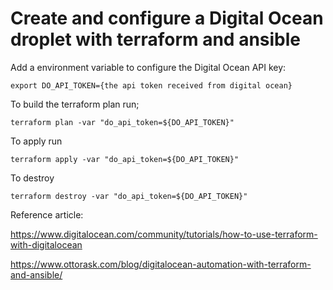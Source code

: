 # Create and configure a Digital Ocean droplet with terraform and ansible


Add a environment variable to configure the Digital Ocean API key:


`
export DO_API_TOKEN={the api token received from digital ocean}
`


To build the terraform plan run;

`
terraform plan -var "do_api_token=${DO_API_TOKEN}"
`

To apply run

`
terraform apply -var "do_api_token=${DO_API_TOKEN}"
`

To destroy 

`
terraform destroy -var "do_api_token=${DO_API_TOKEN}"
`

Reference article:

https://www.digitalocean.com/community/tutorials/how-to-use-terraform-with-digitalocean

https://www.ottorask.com/blog/digitalocean-automation-with-terraform-and-ansible/
